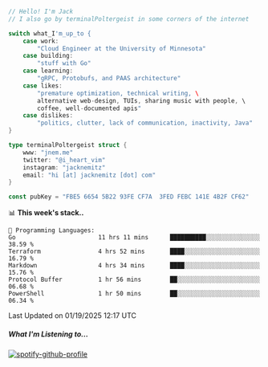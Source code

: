 ```go
// Hello! I'm Jack
// I also go by terminalPoltergeist in some corners of the internet

switch what_I'm_up_to {
    case work:
        "Cloud Engineer at the University of Minnesota"
    case building:
        "stuff with Go"
    case learning:
        "gRPC, Protobufs, and PAAS architecture"
    case likes:
        "premature optimization, technical writing, \
        alternative web-design, TUIs, sharing music with people, \
        coffee, well-documented apis"
    case dislikes:
        "politics, clutter, lack of communication, inactivity, Java"
}

type terminalPoltergeist struct {
    www: "jnem.me"
    twitter: "@i_heart_vim"
    instagram: "jacknemitz"
    email: "hi [at] jacknemitz [dot] com"
}

const pubKey = "FBE5 6654 5B22 93FE CF7A  3FED FEBC 141E 4B2F CF62"
```

<!--START_SECTION:waka-->
📊 **This week's stack..** 

```text
💬 Programming Languages: 
Go                       11 hrs 11 mins      ██████████░░░░░░░░░░░░░░░   38.59 % 
Terraform                4 hrs 52 mins       ████░░░░░░░░░░░░░░░░░░░░░   16.79 % 
Markdown                 4 hrs 34 mins       ████░░░░░░░░░░░░░░░░░░░░░   15.76 % 
Protocol Buffer          1 hr 56 mins        ██░░░░░░░░░░░░░░░░░░░░░░░   06.68 % 
PowerShell               1 hr 50 mins        ██░░░░░░░░░░░░░░░░░░░░░░░   06.34 % 
```


 Last Updated on 01/19/2025 12:17 UTC
<!--END_SECTION:waka-->

##### What I'm Listening to...

[![spotify-github-profile](https://jnem.me/listening-item?maxAge=2592000)](https://jnem.me/listening)
